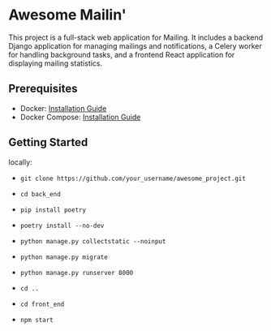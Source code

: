 # Awesome Mailin'

This project is a full-stack web application for Mailing.
It includes a backend Django application for managing mailings and notifications, 
a Celery worker for handling background tasks, and a frontend React application 
for displaying mailing statistics.

## Prerequisites

- Docker: [Installation Guide](https://docs.docker.com/get-docker/)
- Docker Compose: [Installation Guide](https://docs.docker.com/compose/install/)

## Getting Started

locally:
- `git clone https://github.com/your_username/awesome_project.git`
- `cd back_end`
- `pip install poetry`
- `poetry install --no-dev`
- `python manage.py collectstatic --noinput`
- `python manage.py migrate`
- `python manage.py runserver 8000`

- `cd ..`
- `cd front_end`
- `npm start`
